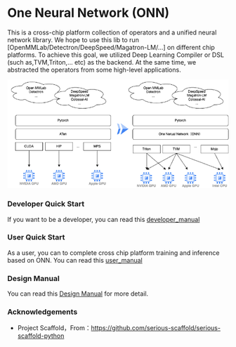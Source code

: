 # One Neural Network (ONN)
This is a cross-chip platform collection of operators and a unified neural network library.
We hope to use this lib to run [OpenMMLab/Detectron/DeepSpeed/Magatron-LM/...] on different chip platforms.
To achieve this goal, we utilized Deep Learning Compiler or DSL (such as,TVM,Triton,... etc) as the backend.
At the same time, we abstracted the operators from some high-level applications.

![TOP-Design](./asset/img/top-design.png "TOP-Design")


### Developer Quick Start

If you want to be a developer, you can read this [developer_manual](./md_doc/developer_manual.md)


### User Quick Start

As a user, you can to complete cross chip platform training and inference based on ONN. You can read this [user_manual](./md_doc/user_manual.md)

### Design Manual

You can read this [Design Manual](./md_doc/design_manual.md) for more detail.

### Acknowledgements

- Project Scaffold，From：https://github.com/serious-scaffold/serious-scaffold-python

